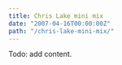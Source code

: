 ```yaml
---
title: Chris Lake mini mix
date: "2007-04-16T00:00:00Z"
path: "/chris-lake-mini-mix/"
---
```


Todo: add content.